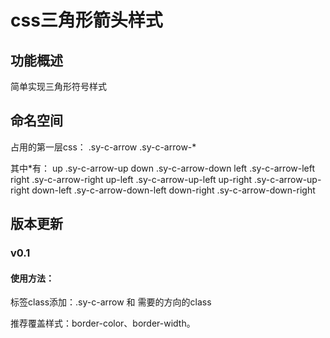 
# css三角形箭头样式

## 功能概述

简单实现三角形符号样式

## 命名空间

占用的第一层css：
.sy-c-arrow
.sy-c-arrow-*

其中*有：
up		.sy-c-arrow-up
down		.sy-c-arrow-down
left		.sy-c-arrow-left
right		.sy-c-arrow-right
up-left		.sy-c-arrow-up-left
up-right	.sy-c-arrow-up-right
down-left	.sy-c-arrow-down-left
down-right	.sy-c-arrow-down-right

## 版本更新

### v0.1

#### 使用方法：

标签class添加：.sy-c-arrow 和 需要的方向的class

推荐覆盖样式：border-color、border-width。
		



